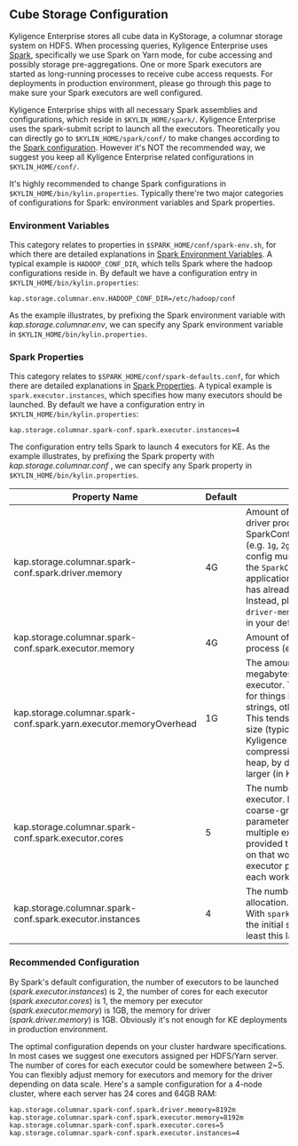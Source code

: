 ## Cube Storage Configuration

Kyligence Enterprise stores all cube data in KyStorage, a columnar storage system on HDFS. When processing queries, Kyligence Enterprise uses [Spark](http://spark.apache.org), specifically we use Spark on Yarn mode, for cube accessing and possibly storage pre-aggregations.  One or more Spark executors are started as long-running processes to receive cube access requests. For deployments in production environment, please go through this page to make sure your Spark executors are well configured. 

Kyligence Enterprise ships with all necessary Spark assemblies and configurations, which reside in `$KYLIN_HOME/spark/`. Kyligence Enterprise uses the spark-submit script to launch all the executors. Theoretically you can directly go to `$KYLIN_HOME/spark/conf/` to make changes according to the [Spark configuration]( http://spark.apache.org/docs/latest/configuration.html). However it's NOT the recommended way, we suggest you keep all Kyligence Enterprise related configurations in `$KYLIN_HOME/conf/`. 

It's highly recommended to change Spark configurations in `$KYLIN_HOME/bin/kylin.properties`. Typically there're two major categories of configurations for Spark: environment variables and Spark properties.

### Environment Variables

This category relates to properties in `$SPARK_HOME/conf/spark-env.sh`, for which there are detailed explanations in [Spark Environment Variables](http://spark.apache.org/docs/latest/configuration.html#environment-variables). A typical example is `HADOOP_CONF_DIR`, which tells Spark where the hadoop configurations reside in. By default we have a configuration entry in  `$KYLIN_HOME/bin/kylin.properties`:

```
kap.storage.columnar.env.HADOOP_CONF_DIR=/etc/hadoop/conf
```

As the example illustrates, by prefixing the Spark environment variable with *kap.storage.columnar.env*, we can specify any Spark environment variable in `$KYLIN_HOME/bin/kylin.properties`.

### Spark Properties

This category relates to `$SPARK_HOME/conf/spark-defaults.conf`, for which there are detailed explanations in [Spark Properties](http://spark.apache.org/docs/latest/configuration.html#spark-properties). A typical example is `spark.executor.instances`, which specifies how many executors should be launched. By default we have a configuration entry in `$KYLIN_HOME/bin/kylin.properties`:

```
kap.storage.columnar.spark-conf.spark.executor.instances=4
```

The configuration entry tells Spark to launch 4 executors for KE. As the example illustrates, by prefixing the Spark property with *kap.storage.columnar.conf* , we can specify any Spark property in `$KYLIN_HOME/bin/kylin.properties`.

| Property Name                                                | Default | Meaning                                                      |
| ------------------------------------------------------------ | ------- | ------------------------------------------------------------ |
| kap.storage.columnar.spark-conf.spark.driver.memory          | 4G      | Amount of memory to use for the driver process, i.e. where SparkContext is initialized. (e.g. `1g`, `2g`). *Note:* In client mode, this config must not be set through the `SparkConf` directly in your application, because the driver JVM has already started at that point. Instead, please set this through the `--driver-memory` command line option or in your default properties file. |
| kap.storage.columnar.spark-conf.spark.executor.memory        | 4G      | Amount of memory to use per executor process (e.g. `2g`, `8g`). |
| kap.storage.columnar.spark-conf.spark.yarn.executor.memoryOverhead | 1G      | The amount of off-heap memory (in megabytes) to be allocated per executor. This is memory that accounts for things like VM overheads, interned strings, other native overheads, etc. This tends to grow with the executor size (typically 6-10%). Since Kyligence Enterprise's default SNAPPY compression consumes lots of off-heap, by default memoryOverhead is larger (in KAP 2.4.0 it's 4G) |
| kap.storage.columnar.spark-conf.spark.executor.cores         | 5       | The number of cores to use on each executor. In standalone and Mesos coarse-grained modes, setting this parameter allows an application to run multiple executors on the same worker, provided that there are enough cores on that worker. Otherwise, only one executor per application will run on each worker. |
| kap.storage.columnar.spark-conf.spark.executor.instances     | 4       | The number of executors for static allocation. With `spark.dynamicAllocation.enabled`, the initial set of executors will be at least this large. |

### Recommended Configuration

By Spark's default configuration, the number of executors to be launched (*spark.executor.instances*) is 2, the number of cores for each executor (*spark.executor.cores*) is 1, the memory per executor (*spark.executor.memory*) is 1GB, the memory for driver (*spark.driver.memory*) is 1GB. Obviously it's not enough for KE deployments in production environment. 

The optimal configuration depends on your cluster hardware specifications. In most cases we suggest one executors assigned per HDFS/Yarn server. The number of cores for each executor could be somewhere between 2~5. You can flexibly adjust memory for executors and memory for the driver depending on data scale. Here's a sample configuration for a 4-node cluster, where each server has 24 cores and 64GB RAM:

```
kap.storage.columnar.spark-conf.spark.driver.memory=8192m
kap.storage.columnar.spark-conf.spark.executor.memory=8192m
kap.storage.columnar.spark-conf.spark.executor.cores=5
kap.storage.columnar.spark-conf.spark.executor.instances=4
```

